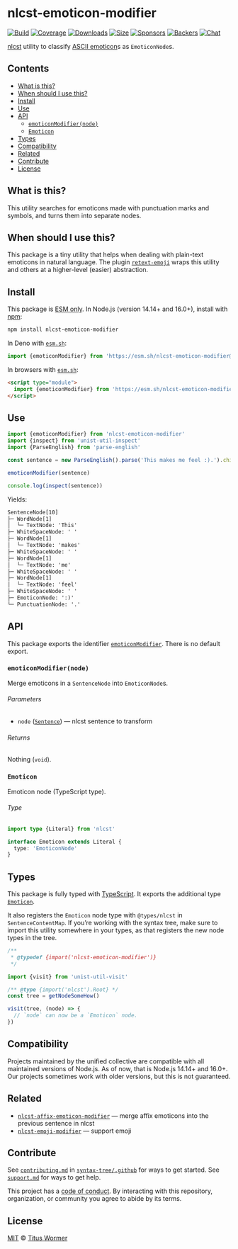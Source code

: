 # nlcst-emoticon-modifier

[![Build][build-badge]][build]
[![Coverage][coverage-badge]][coverage]
[![Downloads][downloads-badge]][downloads]
[![Size][size-badge]][size]
[![Sponsors][sponsors-badge]][collective]
[![Backers][backers-badge]][collective]
[![Chat][chat-badge]][chat]

[nlcst][] utility to classify [ASCII emoticon][wooorm-emoticon]s as `EmoticonNode`s.

## Contents

*   [What is this?](#what-is-this)
*   [When should I use this?](#when-should-i-use-this)
*   [Install](#install)
*   [Use](#use)
*   [API](#api)
    *   [`emoticonModifier(node)`](#emoticonmodifiernode)
    *   [`Emoticon`](#emoticon)
*   [Types](#types)
*   [Compatibility](#compatibility)
*   [Related](#related)
*   [Contribute](#contribute)
*   [License](#license)

## What is this?

This utility searches for emoticons made with punctuation marks and symbols,
and turns them into separate nodes.

## When should I use this?

This package is a tiny utility that helps when dealing with plain-text emoticons
in natural language.
The plugin [`retext-emoji`][retext-emoji] wraps this utility and others at a
higher-level (easier) abstraction.

## Install

This package is [ESM only][esm].
In Node.js (version 14.14+ and 16.0+), install with [npm][]:

```sh
npm install nlcst-emoticon-modifier
```

In Deno with [`esm.sh`][esmsh]:

```js
import {emoticonModifier} from 'https://esm.sh/nlcst-emoticon-modifier@2'
```

In browsers with [`esm.sh`][esmsh]:

```html
<script type="module">
  import {emoticonModifier} from 'https://esm.sh/nlcst-emoticon-modifier@2?bundle'
</script>
```

## Use

```js
import {emoticonModifier} from 'nlcst-emoticon-modifier'
import {inspect} from 'unist-util-inspect'
import {ParseEnglish} from 'parse-english'

const sentence = new ParseEnglish().parse('This makes me feel :).').children[0].children[0]

emoticonModifier(sentence)

console.log(inspect(sentence))
```

Yields:

```txt
SentenceNode[10]
├─ WordNode[1]
│  └─ TextNode: 'This'
├─ WhiteSpaceNode: ' '
├─ WordNode[1]
│  └─ TextNode: 'makes'
├─ WhiteSpaceNode: ' '
├─ WordNode[1]
│  └─ TextNode: 'me'
├─ WhiteSpaceNode: ' '
├─ WordNode[1]
│  └─ TextNode: 'feel'
├─ WhiteSpaceNode: ' '
├─ EmoticonNode: ':)'
└─ PunctuationNode: '.'
```

## API

This package exports the identifier [`emoticonModifier`][emoticonmodifier].
There is no default export.

### `emoticonModifier(node)`

Merge emoticons in a `SentenceNode` into `EmoticonNode`s.

###### Parameters

*   `node` ([`Sentence`][sentence])
    — nlcst sentence to transform

###### Returns

Nothing (`void`).

### `Emoticon`

Emoticon node (TypeScript type).

###### Type

```ts
import type {Literal} from 'nlcst'

interface Emoticon extends Literal {
  type: 'EmoticonNode'
}
```

## Types

This package is fully typed with [TypeScript][].
It exports the additional type [`Emoticon`][emoticon].

It also registers the `Emoticon` node type with `@types/nlcst` in
`SentenceContentMap`.
If you’re working with the syntax tree, make sure to import this utility
somewhere in your types, as that registers the new node types in the tree.

```js
/**
 * @typedef {import('nlcst-emoticon-modifier')}
 */

import {visit} from 'unist-util-visit'

/** @type {import('nlcst').Root} */
const tree = getNodeSomeHow()

visit(tree, (node) => {
  // `node` can now be a `Emoticon` node.
})
```

## Compatibility

Projects maintained by the unified collective are compatible with all maintained
versions of Node.js.
As of now, that is Node.js 14.14+ and 16.0+.
Our projects sometimes work with older versions, but this is not guaranteed.

## Related

*   [`nlcst-affix-emoticon-modifier`](https://github.com/syntax-tree/nlcst-affix-emoticon-modifier)
    — merge affix emoticons into the previous sentence in nlcst
*   [`nlcst-emoji-modifier`](https://github.com/syntax-tree/nlcst-emoji-modifier)
    — support emoji

## Contribute

See [`contributing.md`][contributing] in [`syntax-tree/.github`][health] for
ways to get started.
See [`support.md`][support] for ways to get help.

This project has a [code of conduct][coc].
By interacting with this repository, organization, or community you agree to
abide by its terms.

## License

[MIT][license] © [Titus Wormer][author]

<!-- Definitions -->

[build-badge]: https://github.com/syntax-tree/nlcst-emoticon-modifier/workflows/main/badge.svg

[build]: https://github.com/syntax-tree/nlcst-emoticon-modifier/actions

[coverage-badge]: https://img.shields.io/codecov/c/github/syntax-tree/nlcst-emoticon-modifier.svg

[coverage]: https://codecov.io/github/syntax-tree/nlcst-emoticon-modifier

[downloads-badge]: https://img.shields.io/npm/dm/nlcst-emoticon-modifier.svg

[downloads]: https://www.npmjs.com/package/nlcst-emoticon-modifier

[size-badge]: https://img.shields.io/bundlephobia/minzip/nlcst-emoticon-modifier.svg

[size]: https://bundlephobia.com/result?p=nlcst-emoticon-modifier

[sponsors-badge]: https://opencollective.com/unified/sponsors/badge.svg

[backers-badge]: https://opencollective.com/unified/backers/badge.svg

[collective]: https://opencollective.com/unified

[chat-badge]: https://img.shields.io/badge/chat-discussions-success.svg

[chat]: https://github.com/syntax-tree/unist/discussions

[npm]: https://docs.npmjs.com/cli/install

[esm]: https://gist.github.com/sindresorhus/a39789f98801d908bbc7ff3ecc99d99c

[esmsh]: https://esm.sh

[typescript]: https://www.typescriptlang.org

[license]: license

[author]: https://wooorm.com

[health]: https://github.com/syntax-tree/.github

[contributing]: https://github.com/syntax-tree/.github/blob/main/contributing.md

[support]: https://github.com/syntax-tree/.github/blob/main/support.md

[coc]: https://github.com/syntax-tree/.github/blob/main/code-of-conduct.md

[retext-emoji]: https://github.com/retextjs/retext-emoji

[nlcst]: https://github.com/syntax-tree/nlcst

[sentence]: https://github.com/syntax-tree/nlcst#sentence

[wooorm-emoticon]: https://github.com/wooorm/emoticon

[emoticonmodifier]: #emoticonmodifiernode

[emoticon]: #emoticon
